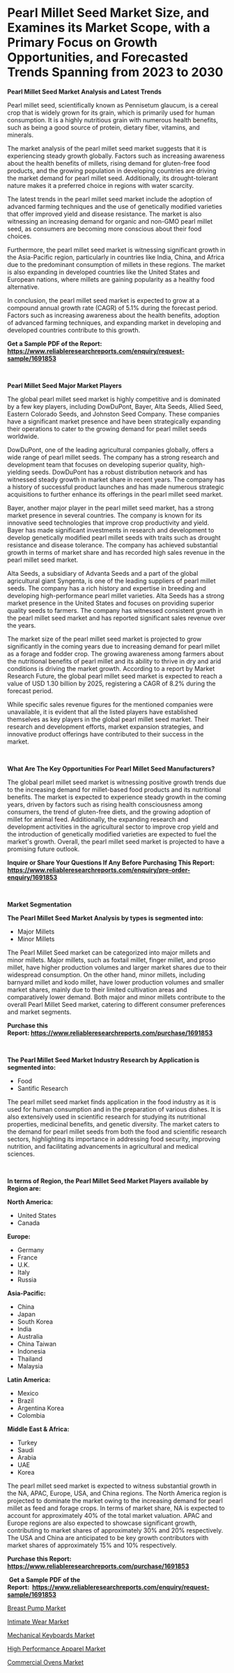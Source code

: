 <p><h1>Pearl Millet Seed Market Size, and Examines its Market Scope, with a Primary Focus on Growth Opportunities, and Forecasted Trends Spanning from 2023 to 2030</h1></p><p><strong>Pearl Millet Seed Market Analysis and Latest Trends</strong></p>
<p><p>Pearl millet seed, scientifically known as Pennisetum glaucum, is a cereal crop that is widely grown for its grain, which is primarily used for human consumption. It is a highly nutritious grain with numerous health benefits, such as being a good source of protein, dietary fiber, vitamins, and minerals.</p><p>The market analysis of the pearl millet seed market suggests that it is experiencing steady growth globally. Factors such as increasing awareness about the health benefits of millets, rising demand for gluten-free food products, and the growing population in developing countries are driving the market demand for pearl millet seed. Additionally, its drought-tolerant nature makes it a preferred choice in regions with water scarcity.</p><p>The latest trends in the pearl millet seed market include the adoption of advanced farming techniques and the use of genetically modified varieties that offer improved yield and disease resistance. The market is also witnessing an increasing demand for organic and non-GMO pearl millet seed, as consumers are becoming more conscious about their food choices.</p><p>Furthermore, the pearl millet seed market is witnessing significant growth in the Asia-Pacific region, particularly in countries like India, China, and Africa due to the predominant consumption of millets in these regions. The market is also expanding in developed countries like the United States and European nations, where millets are gaining popularity as a healthy food alternative.</p><p>In conclusion, the pearl millet seed market is expected to grow at a compound annual growth rate (CAGR) of 5.1% during the forecast period. Factors such as increasing awareness about the health benefits, adoption of advanced farming techniques, and expanding market in developing and developed countries contribute to this growth.</p></p>
<p><strong>Get a Sample PDF of the Report:&nbsp; <a href="https://www.reliableresearchreports.com/enquiry/request-sample/1691853">https://www.reliableresearchreports.com/enquiry/request-sample/1691853</a></strong></p>
<p>&nbsp;</p>
<p><strong>Pearl Millet Seed Major Market Players</strong></p>
<p><p>The global pearl millet seed market is highly competitive and is dominated by a few key players, including DowDuPont, Bayer, Alta Seeds, Allied Seed, Eastern Colorado Seeds, and Johnston Seed Company. These companies have a significant market presence and have been strategically expanding their operations to cater to the growing demand for pearl millet seeds worldwide.</p><p>DowDuPont, one of the leading agricultural companies globally, offers a wide range of pearl millet seeds. The company has a strong research and development team that focuses on developing superior quality, high-yielding seeds. DowDuPont has a robust distribution network and has witnessed steady growth in market share in recent years. The company has a history of successful product launches and has made numerous strategic acquisitions to further enhance its offerings in the pearl millet seed market.</p><p>Bayer, another major player in the pearl millet seed market, has a strong market presence in several countries. The company is known for its innovative seed technologies that improve crop productivity and yield. Bayer has made significant investments in research and development to develop genetically modified pearl millet seeds with traits such as drought resistance and disease tolerance. The company has achieved substantial growth in terms of market share and has recorded high sales revenue in the pearl millet seed market.</p><p>Alta Seeds, a subsidiary of Advanta Seeds and a part of the global agricultural giant Syngenta, is one of the leading suppliers of pearl millet seeds. The company has a rich history and expertise in breeding and developing high-performance pearl millet varieties. Alta Seeds has a strong market presence in the United States and focuses on providing superior quality seeds to farmers. The company has witnessed consistent growth in the pearl millet seed market and has reported significant sales revenue over the years.</p><p>The market size of the pearl millet seed market is projected to grow significantly in the coming years due to increasing demand for pearl millet as a forage and fodder crop. The growing awareness among farmers about the nutritional benefits of pearl millet and its ability to thrive in dry and arid conditions is driving the market growth. According to a report by Market Research Future, the global pearl millet seed market is expected to reach a value of USD 1.30 billion by 2025, registering a CAGR of 8.2% during the forecast period.</p><p>While specific sales revenue figures for the mentioned companies were unavailable, it is evident that all the listed players have established themselves as key players in the global pearl millet seed market. Their research and development efforts, market expansion strategies, and innovative product offerings have contributed to their success in the market.</p></p>
<p>&nbsp;</p>
<p><strong>What Are The Key Opportunities For Pearl Millet Seed Manufacturers?</strong></p>
<p><p>The global pearl millet seed market is witnessing positive growth trends due to the increasing demand for millet-based food products and its nutritional benefits. The market is expected to experience steady growth in the coming years, driven by factors such as rising health consciousness among consumers, the trend of gluten-free diets, and the growing adoption of millet for animal feed. Additionally, the expanding research and development activities in the agricultural sector to improve crop yield and the introduction of genetically modified varieties are expected to fuel the market's growth. Overall, the pearl millet seed market is projected to have a promising future outlook.</p></p>
<p><strong>Inquire or Share Your Questions If Any Before Purchasing This Report: <a href="https://www.reliableresearchreports.com/enquiry/pre-order-enquiry/1691853">https://www.reliableresearchreports.com/enquiry/pre-order-enquiry/1691853</a></strong></p>
<p>&nbsp;</p>
<p><strong>Market Segmentation</strong></p>
<p><strong>The Pearl Millet Seed Market Analysis by types is segmented into:</strong></p>
<p><ul><li>Major Millets</li><li>Minor Millets</li></ul></p>
<p><p>The Pearl Millet Seed market can be categorized into major millets and minor millets. Major millets, such as foxtail millet, finger millet, and proso millet, have higher production volumes and larger market shares due to their widespread consumption. On the other hand, minor millets, including barnyard millet and kodo millet, have lower production volumes and smaller market shares, mainly due to their limited cultivation areas and comparatively lower demand. Both major and minor millets contribute to the overall Pearl Millet Seed market, catering to different consumer preferences and market segments.</p></p>
<p><strong>Purchase this Report:&nbsp;<a href="https://www.reliableresearchreports.com/purchase/1691853">https://www.reliableresearchreports.com/purchase/1691853</a></strong></p>
<p>&nbsp;</p>
<p><strong>The Pearl Millet Seed Market Industry Research by Application is segmented into:</strong></p>
<p><ul><li>Food</li><li>Santific Research</li></ul></p>
<p><p>The pearl millet seed market finds application in the food industry as it is used for human consumption and in the preparation of various dishes. It is also extensively used in scientific research for studying its nutritional properties, medicinal benefits, and genetic diversity. The market caters to the demand for pearl millet seeds from both the food and scientific research sectors, highlighting its importance in addressing food security, improving nutrition, and facilitating advancements in agricultural and medical sciences.</p></p>
<p>&nbsp;</p>
<p><strong>In terms of Region, the Pearl Millet Seed Market Players available by Region are:</strong></p>
<p>
    <p> <strong> North America: </strong>
        <ul>
            <li>United States</li>
            <li>Canada</li>
        </ul>
        </p> 
    <p> <strong> Europe: </strong>
        <ul>
            <li>Germany</li>
            <li>France</li>
            <li>U.K.</li>
            <li>Italy</li>
            <li>Russia</li>
        </ul>
        </p> 
    <p> <strong> Asia-Pacific: </strong>
        <ul>
            <li>China</li>
            <li>Japan</li>
            <li>South Korea</li>
            <li>India</li>
            <li>Australia</li>
            <li>China Taiwan</li>
            <li>Indonesia</li>
            <li>Thailand</li>
            <li>Malaysia</li>
        </ul>
        </p> 
    <p> <strong> Latin America: </strong>
        <ul>
            <li>Mexico</li>
            <li>Brazil</li>
            <li>Argentina Korea</li>
            <li>Colombia</li>
        </ul>
        </p> 
    <p> <strong> Middle East & Africa: </strong>
        <ul>
            <li>Turkey</li>
            <li>Saudi</li>
            <li>Arabia</li>
            <li>UAE</li>
            <li>Korea</li>
        </ul>
    </p>
    </p>
<p><p>The pearl millet seed market is expected to witness substantial growth in the NA, APAC, Europe, USA, and China regions. The North America region is projected to dominate the market owing to the increasing demand for pearl millet as feed and forage crops. In terms of market share, NA is expected to account for approximately 40% of the total market valuation. APAC and Europe regions are also expected to showcase significant growth, contributing to market shares of approximately 30% and 20% respectively. The USA and China are anticipated to be key growth contributors with market shares of approximately 15% and 10% respectively.</p></p>
<p><strong>Purchase this Report: <a href="https://www.reliableresearchreports.com/purchase/1691853">https://www.reliableresearchreports.com/purchase/1691853</a></strong></p>
<p>&nbsp;<strong>Get a Sample PDF of the Report:&nbsp;&nbsp;<a href="https://www.reliableresearchreports.com/enquiry/request-sample/1691853">https://www.reliableresearchreports.com/enquiry/request-sample/1691853</a></strong></p>
<p><strong></strong></p>
<p><p><a href="https://medium.com/@adiroy75486/breast-pump-market-analysis-its-cagr-market-segmentation-and-global-industry-overview-895fa7d036a3">Breast Pump Market</a></p><p><a href="https://medium.com/@ryansai15420/intimate-wear-market-size-cagr-trends-2024-2030-7770ec860c43">Intimate Wear Market</a></p><p><a href="https://medium.com/@abdulkazi7580/mechanical-keyboards-nbsp-market-focuses-on-market-share-size-and-projected-forecast-till-2030-e845b126324a">Mechanical Keyboards Market</a></p><p><a href="https://medium.com/@taraktanay7654/high-performance-apparel-market-trends-and-market-analysis-forecasted-for-period-2023-2030-565388d63e6b">High Performance Apparel Market</a></p><p><a href="https://medium.com/@azadyoi012547/commercial-ovens-market-exploring-market-share-market-trends-and-future-growth-2bf66fe98a1b">Commercial Ovens Market</a></p></p>